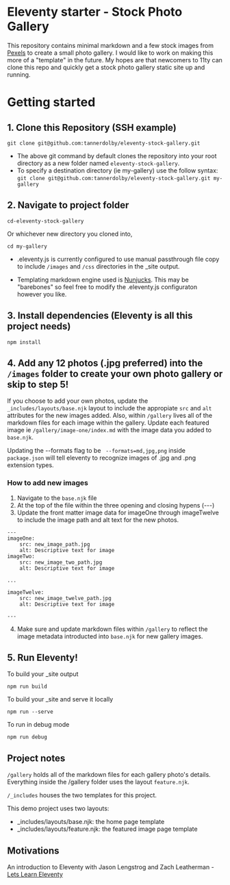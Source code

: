 # Eleventy starter - Stock Photo Gallery
This repository contains minimal markdown and a few stock images from [Pexels](https://pexels.com) to create a small photo gallery. I would like to work on making this more of a "template" in the future. My hopes are that newcomers to 11ty can clone this repo and quickly get a stock photo gallery static site up and running.

# Getting started
## 1. Clone this Repository (SSH example)
```git clone git@github.com:tannerdolby/eleventy-stock-gallery.git```

- The above git command by default clones the repository into your root directory as a new folder named `eleventy-stock-gallery`.
- To specify a destination directory (ie my-gallery) use the follow syntax:
```git clone git@github.com:tannerdolby/eleventy-stock-gallery.git my-gallery```

## 2. Navigate to project folder
```cd-eleventy-stock-gallery``` 

Or whichever new directory you cloned into,

```cd my-gallery```

* .eleventy.js is currently configured to use manual passthrough file copy to include `/images` and `/css` directories in the _site output. 

* Templating markdown engine used is [Nunjucks](https://mozilla.github.io/nunjucks/). This may be "barebones" so feel free to modify the .eleventy.js configuraton however you like.

## 3. Install dependencies (Eleventy is all this project needs)
```npm install```

## 4. Add any 12 photos (.jpg preferred) into the `/images` folder to create your own photo gallery or skip to step 5! 
If you choose to add your own photos, update the `_includes/layouts/base.njk` layout to include the appropiate `src` and `alt` attributes for the new images added. Also, within `/gallery` lives all of the markdown files for each image within the gallery. Update each featured image ie `/gallery/image-one/index.md` with the image data you added to `base.njk`. 

Updating the --formats flag to be ` --formats=md,jpg,png` inside `package.json` will tell eleventy to recognize images of .jpg and .png extension types.

### How to add new images
1. Navigate to the `base.njk` file 
2. At the top of the file within the three opening and closing hypens (---)
3. Update the front matter image data for imageOne through imageTwelve to include the image path and alt text for the new photos.
```
---
imageOne:
    src: new_image_path.jpg
    alt: Descriptive text for image
imageTwo:
    src: new_image_two_path.jpg
    alt: Descriptive text for image

...

imageTwelve:
    src: new_image_twelve_path.jpg
    alt: Descriptive text for image

---
```
4. Make sure and update markdown files within `/gallery` to reflect the image metadata introducted into `base.njk` for new gallery images.

## 5. Run Eleventy! 
To build your _site output

```npm run build```

To build your _site and serve it locally

```npm run --serve```

To run in debug mode

```npm run debug```

## Project notes
`/gallery` holds all of the markdown files for each gallery photo's details. Everything inside the /gallery folder uses the layout `feature.njk`.

`/_includes` houses the two templates for this project.

This demo project uses two layouts:
* _includes/layouts/base.njk: the home page template
* _includes/layouts/feature.njk: the featured image page template

## Motivations
An introduction to Eleventy with Jason Lengstrog and Zach Leatherman - [Lets Learn Eleventy](https://www.learnwithjason.dev/let-s-learn-eleventy)